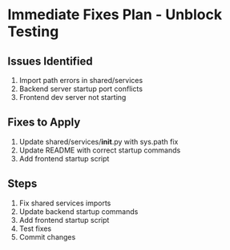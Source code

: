 # Immediate Fixes Plan - Unblock Testing

## Issues Identified
1. Import path errors in shared/services
2. Backend server startup port conflicts
3. Frontend dev server not starting

## Fixes to Apply
1. Update shared/services/__init__.py with sys.path fix
2. Update README with correct startup commands
3. Add frontend startup script

## Steps
1. Fix shared services imports
2. Update backend startup commands
3. Add frontend startup script
4. Test fixes
5. Commit changes
